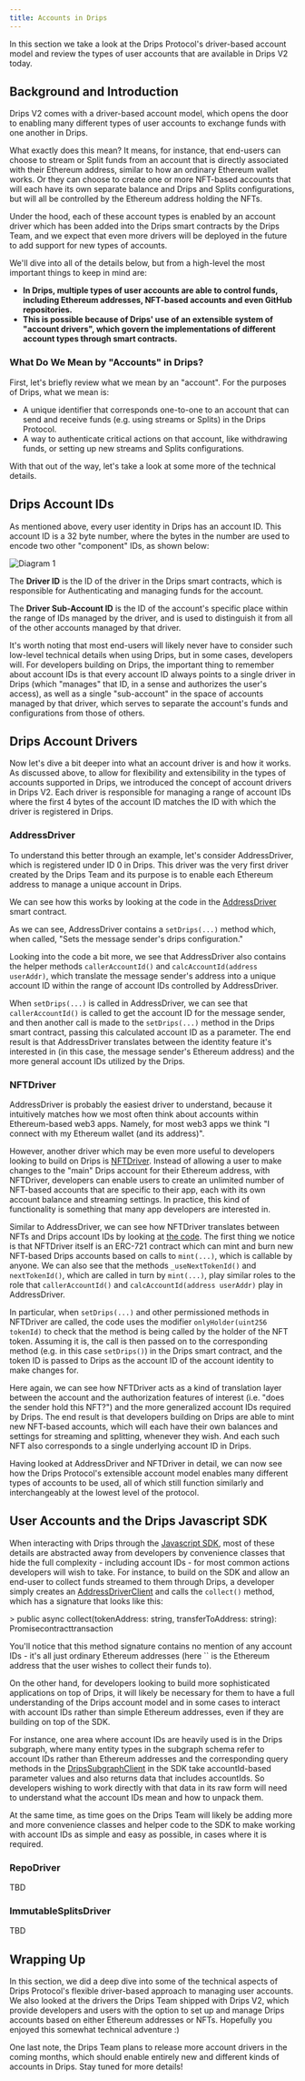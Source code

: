 ```yaml
---
title: Accounts in Drips
---
```


In this section we take a look at the Drips Protocol's driver-based account model and review the types of user accounts that are available in Drips V2 today.

## Background and Introduction

Drips V2 comes with a driver-based account model, which opens the door to enabling many different types of user accounts to exchange funds with one another in Drips.

What exactly does this mean? It means, for instance, that end-users can choose to stream or Split funds from an account that is directly associated with their Ethereum address, similar to how an ordinary Ethereum wallet works. Or they can choose to create one or more NFT-based accounts that will each have its own separate balance and Drips and Splits configurations, but will all be controlled by the Ethereum address holding the NFTs.

Under the hood, each of these account types is enabled by an account driver which has been added into the Drips smart contracts by the Drips Team, and we expect that even more drivers will be deployed in the future to add support for new types of accounts.

We'll dive into all of the details below, but from a high-level the most important things to keep in mind are:

-   **In Drips, multiple types of user accounts are able to control funds, including Ethereum addresses, NFT-based accounts and even GitHub repositories.**
-   **This is possible because of Drips' use of an extensible system of "account drivers", which govern the implementations of different account types through smart contracts.**

### What Do We Mean by "Accounts" in Drips?

First, let's briefly review what we mean by an "account". For the purposes of Drips, what we mean is:

-   A unique identifier that corresponds one-to-one to an account that can send and receive funds (e.g. using streams or Splits) in the Drips Protocol.
-   A way to authenticate critical actions on that account, like withdrawing funds, or setting up new streams and Splits configurations.

With that out of the way, let's take a look at some more of the technical details.

## Drips Account IDs

As mentioned above, every user identity in Drips has an account ID. This account ID is a 32 byte number, where the bytes in the number are used to encode two other "component" IDs, as shown below:

![Diagram 1][u1]

The **Driver ID** is the ID of the driver in the Drips smart contracts, which is responsible for Authenticating and managing funds for the account.

The **Driver Sub-Account ID** is the ID of the account's specific place within the range of IDs managed by the driver, and is used to distinguish it from all of the other accounts managed by that driver.

It's worth noting that most end-users will likely never have to consider such low-level technical details when using Drips, but in some cases, developers will. For developers building on Drips, the important thing to remember about account IDs is that every account ID always points to a single driver in Drips (which "manages" that ID, in a sense and authorizes the user's access), as well as a single "sub-account" in the space of accounts managed by that driver, which serves to separate the account's funds and configurations from those of others.

## Drips Account Drivers

Now let's dive a bit deeper into what an account driver is and how it works. As discussed above, to allow for flexibility and extensibility in the types of accounts supported in Drips, we introduced the concept of account drivers in Drips V2. Each driver is responsible for managing a range of account IDs where the first 4 bytes of the account ID matches the ID with which the driver is registered in Drips.

### AddressDriver

To understand this better through an example, let's consider AddressDriver, which is registered under ID 0 in Drips. This driver was the very first driver created by the Drips Team and its purpose is to enable each Ethereum address to manage a unique account in Drips.

We can see how this works by looking at the code in the <a href="https://github.com/radicle-dev/drips-contracts/blob/master/src/AddressDriver.sol" target="_blank">AddressDriver</a> smart contract.

As we can see, AddressDriver contains a `setDrips(...)` method which, when called, "Sets the message sender's drips configuration."

Looking into the code a bit more, we see that AddressDriver also contains the helper methods `callerAccountId()` and `calcAccountId(address userAddr)`, which translate the message sender's address into a unique account ID within the range of account IDs controlled by AddressDriver.

When `setDrips(...)` is called in AddressDriver, we can see that `callerAccountId()` is called to get the account ID for the message sender, and then another call is made to the `setDrips(...)` method in the Drips smart contract, passing this calculated account ID as a parameter. The end result is that AddressDriver
translates between the identity feature it's interested in (in this case, the message sender's Ethereum address) and the more general account IDs utilized by
the Drips.

### NFTDriver

AddressDriver is probably the easiest driver to understand, because it intuitively matches how we most often think about accounts within Ethereum-based web3 apps. Namely, for most web3 apps we think "I connect with my Ethereum wallet (and its address)".

However, another driver which may be even more useful to developers looking to build on Drips is <a href="https://github.com/radicle-dev/drips-contracts/blob/master/src/NFTDriver.sol" target="_blank">NFTDriver</a>. Instead of allowing a user to make changes to the "main" Drips account for
their Ethereum address, with NFTDriver, developers can enable users to create an unlimited number of NFT-based accounts that are specific to their app, each with its own account balance and streaming settings. In practice, this kind of functionality is something that many app developers are interested in.

Similar to AddressDriver, we can see how NFTDriver translates between NFTs and Drips account IDs by looking at <a href="https://github.com/radicle-dev/drips-contracts/blob/master/src/NFTDriver.sol" target="_blank">the code</a>. The first thing we notice is that
NFTDriver itself is an ERC-721 contract which can mint and burn new NFT-based Drips accounts based on calls to `mint(...)`, which is callable by anyone.
We can also see that the methods `_useNextTokenId()` and `nextTokenId()`, which are called in turn by `mint(...)`, play similar roles to the role that `callerAccountId()` and `calcAccountId(address userAddr)` play in AddressDriver.

In particular, when `setDrips(...)` and other permissioned methods in NFTDriver are called, the code uses the modifier `onlyHolder(uint256 tokenId)` to check that the
method is being called by the holder of the NFT token. Assuming it is, the call is then passed on to the corresponding method (e.g. in this case `setDrips()`) in the Drips smart contract, and the token ID is passed to Drips as the account ID of the account identity to make changes for.

Here again, we can see how NFTDriver acts as a kind of translation layer between the account and the authorization features of interest (i.e. "does the sender hold this NFT?") and the more generalized account IDs required by Drips. The end result is that developers building on Drips are able to mint new
NFT-based accounts, which will each have their own balances and settings for streaming and splitting, whenever they wish. And each such NFT also corresponds to a single underlying account ID in Drips.

Having looked at AddressDriver and NFTDriver in detail, we can now see how the Drips Protocol's extensible account model enables many different types of accounts to be used, all of which still function similarly and interchangeably at the lowest level of the protocol.

## User Accounts and the Drips Javascript SDK

When interacting with Drips through the <a href="https://github.com/drips-network/sdk" target="_blank">Javascript SDK</a>, most of these details are abstracted away from developers by convenience classes that hide the full complexity - including account IDs - for most common actions developers will wish to take. For instance, to build on the SDK and allow an end-user to collect funds streamed to them through Drips, a developer simply creates an [AddressDriverClient][ad] and calls the `collect()` method, which has a signature that looks like this:

&gt; public async collect(tokenAddress: string, transferToAddress: string): Promisecontracttransaction

You'll notice that this method signature contains no mention of any account IDs - it's all just ordinary Ethereum addresses (here `` is the Ethereum address that the user wishes to collect their funds to).

On the other hand, for developers looking to build more sophisticated applications on top of Drips, it will likely be necessary for them to have a full understanding
of the Drips account model and in some cases to interact with account IDs rather than simple Ethereum addresses, even if they are building on top of the SDK.

For instance,
one area where account IDs are heavily used is in the Drips subgraph, where many entity types in the subgraph schema refer to account IDs rather than Ethereum addresses and the
corresponding query methods in the [DripsSubgraphClient][ds] in the SDK take accountId-based parameter values and also returns data that includes accountIds. So
developers wishing to work directly with that data in its raw form will need to understand what the account IDs mean and how to unpack them.

At the same time, as time goes on the Drips Team will likely be adding more and more convenience classes and helper code to the SDK to make working with
account IDs as simple and easy as possible, in cases where it is required.

### RepoDriver

TBD

### ImmutableSplitsDriver

TBD

## Wrapping Up

In this section, we did a deep dive into some of the technical aspects of Drips Protocol's flexible driver-based approach to managing user accounts. We also looked at the
drivers the Drips Team shipped with Drips V2, which provide developers and users with the option to set up and manage Drips accounts based on either Ethereum addresses or NFTs. Hopefully you enjoyed this somewhat technical adventure :)

One last note, the Drips Team plans to release more account drivers in the coming months, which should enable entirely new and different kinds of accounts in Drips. Stay tuned for more details!

[ad]: https://github.com/radicle-dev/drips-js-sdk/blob/v2/src/AddressDriver/AddressDriverClient.ts

[ds]: https://github.com/radicle-dev/drips-js-sdk/blob/v2/src/DripsSubgraph/DripsSubgraphClient.ts

[u1]: /img/drips_user_identity-1.png
